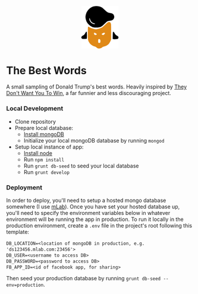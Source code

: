 <p align="center"><img src="https://raw.githubusercontent.com/filipemir/trump/master/public/src/img/face-orange.png" width="100px"></p>

# The Best Words
A small sampling of Donald Trump's best words. Heavily inspired by [They Don't Want You To Win](http://www.theydontwantyouto.win), a far funnier and less discouraging project.

### Local Development
* Clone repository
* Prepare local database:
  * [Install mongoDB](https://www.mongodb.com/download-center)
  * Initialize your local mongoDB database by running `mongod`
* Setup local instance of app:
  * [Install node](https://nodejs.org/en/download/)
  * Run `npm install`
  * Run `grunt db-seed` to seed your local database
  * Run `grunt develop`

### Deployment
In order to deploy, you'll need to setup a hosted mongo database somewhere (I use [mLab](www.mlab.com)). Once you have set your hosted database up, you'll need to specify the environment variables below in whatever environment will be running the app in production. To run it locally in the production environment, create a `.env` file in the project's root following this template:

```
DB_LOCATION=<location of mongoDB in production, e.g. 'ds123456.mlab.com:23456'>
DB_USER=<username to access DB>
DB_PASSWORD=<password to access DB>
FB_APP_ID=<id of facebook app, for sharing>
```

Then seed your production database by running `grunt db-seed --env=production`.


